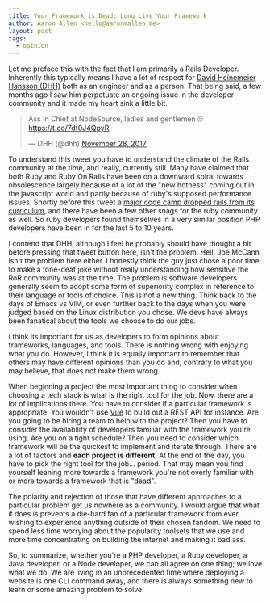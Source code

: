 ```yaml
---
title: Your Framework is Dead; Long Live Your Framework
author: Aaron Allen <hello@aaronmallen.me>
layout: post
tags:
  - opinion
---
```


Let me preface this with the fact that I am primarily a Rails Developer. Inherently this typically means I have a lot of
respect for [David Heinemeier Hansson (DHH)][1] both as an engineer and as a person. That being said, a few months ago I
saw him perpetuate an ongoing issue in the developer community and it made my heart sink a little bit.

<blockquote class="twitter-tweet" data-lang="en">
  <p lang="en" dir="ltr">
    Ass In Chief at NodeSource, ladies and gentlemen 🙄 <a href="https://t.co/7dt0J4QpyR">https://t.co/7dt0J4QpyR</a>
  </p>&mdash; DHH (@dhh)
  <a href="https://twitter.com/dhh/status/935577543519830016?ref_src=twsrc%5Etfw">November 28, 2017</a>
</blockquote>
<script async src="https://platform.twitter.com/widgets.js" charset="utf-8"></script>

To understand this tweet you have to understand the climate of the Rails community at the time, and really, currently
still. Many have claimed that both Ruby and Ruby On Rails have been on a downward spiral towards obsolescence largely
because of a lot of the "new hotness" coming out in the javascript world and partly because of ruby's supposed performance
issues. Shortly before this tweet a [major code camp dropped rails from its curriculum][2], and there have been a few other
snags for the ruby community as well. So ruby developers found themselves in a very similar position PHP developers have
been in for the last 5 to 10 years.

I contend that DHH, although I feel he probably should have thought a bit before pressing that tweet button here, isn't the
problem. Hell, Joe McCann isn't the problem here either. I honestly think the guy just chose a poor time to make a
tone-deaf joke without really understanding how sensitive the RoR community was at the time. The problem is software
developers generally seem to adopt some form of superiority complex in reference to their language or tools of choice. This
is not a new thing. Think back to the days of Emacs vs VIM, or even further back to the days when you were judged based on
the Linux distribution you chose. We devs have always been fanatical about the tools we choose to do our jobs.

I think its important for us as developers to form opinions about frameworks, languages, and tools. There is nothing wrong
with enjoying what you do. However, I think it is equally important to remember that others may have different opinions
than you do and, contrary to what you may believe, that does not make them wrong.

When beginning a project the most important thing to consider when choosing a tech stack is what is the right tool for the
job. Now, there are a lot of implications there. You have to consider if a particular framework is appropriate. You
wouldn't use [Vue][3] to build out a REST API for instance. Are you going to be hiring a team to help with the project?
Then you have to consider the availability of developers familiar with the framework you're using. Are you on a tight
schedule? Then you need to consider which framework will be the quickest to implement and iterate through. There are a lot
of factors and **each project is different**. At the end of the day, you have to pick the right tool for the job... period.
That may mean you find yourself leaning more towards a framework you're not overly familiar with or more towards a
framework that is "dead".

The polarity and rejection of those that have different approaches to a particular problem get us nowhere as a community. I
would argue that what it does is prevents a die-hard fan of a particular framework from ever wishing to experience anything
outside of their chosen fandom. We need to spend less time worrying about the popularity toolsets that we use and more time
concentrating on building the internet and making it bad ass.

So, to summarize, whether you're a PHP developer, a Ruby developer, a Java developer, or a Node developer, we can all agree
on one thing; we love what we do. We are living in an unprecedented time where deploying a website is one CLI command away,
and there is always something new to learn or some amazing problem to solve.

[1]: http://david.heinemeierhansson.com
[2]: https://www.neowin.net/news/major-coding-boot-camp-drops-ruby-on-rails-and-replaces-it-with-a-java-course
[3]: https://vuejs.org/
